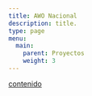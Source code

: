 ```yaml
---
title: AWO Nacional
description: title.
type: page
menu:
  main:
    parent: Proyectos
    weight: 3
---
```

[contenido](youtube.com)

